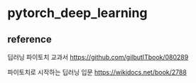 # pytorch_deep_learning

## reference
딥러닝 파이토치 교과서 https://github.com/gilbutITbook/080289

파이토치로 시작하는 딥러닝 입문 https://wikidocs.net/book/2788
